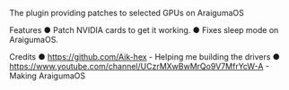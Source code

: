 The plugin providing patches to selected GPUs on AraigumaOS

Features
● Patch NVIDIA cards to get it working.
● Fixes sleep mode on AraigumaOS.

Credits
● https://github.com/Aik-hex - Helping me building the drivers
● https://www.youtube.com/channel/UCzrMXwBwMrQo9V7MfrYcW-A - Making AraigumaOS

